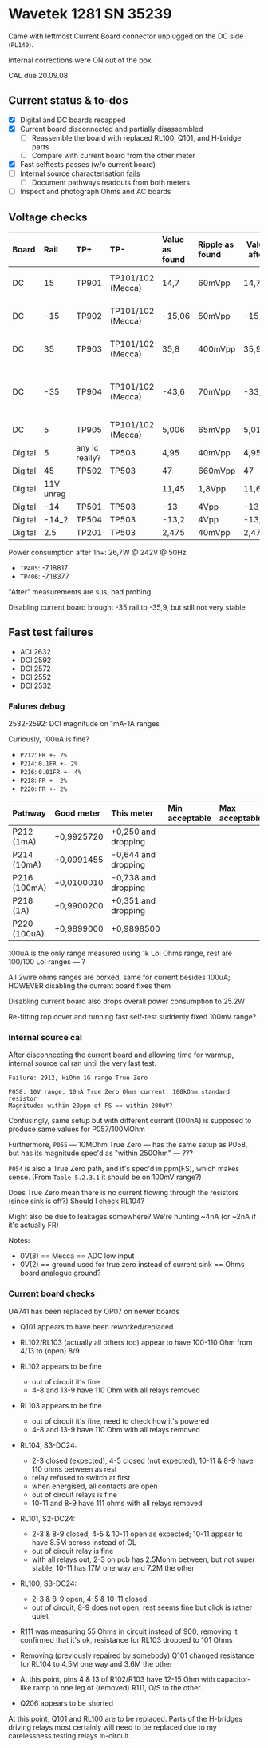 # Wavetek 1281 SN 35239

Came with leftmost Current Board connector unplugged on the DC side (`PL140`).

Internal corrections were ON out of the box.

CAL due 20.09.08

## Current status & to-dos

- [x] Digital and DC boards recapped
- [x] Current board disconnected and partially disassembled
  - [ ] Reassemble the board with replaced RL100, Q101, and H-bridge parts
  - [ ] Compare with current board from the other meter
- [x] Fast selftests passes (w/o current board)
- [ ] Internal source characterisation [fails](#internal-source-cal)
  - [ ] Document pathways readouts from both meters
- [ ] Inspect and photograph Ohms and AC boards

## Voltage checks

| Board   | Rail      | TP+            | TP-               | Value as found | Ripple as found | Value after | Ripple after                       |
| :------ | :-------- | :------------- | :---------------- | :------------- | :-------------- | ----------- | ---------------------------------- |
| DC      | 15        | TP901          | TP101/102 (Mecca) | 14,7           | 60mVpp          | 14,727      | 100mVpp (?) / 0,44mVrms            |
| DC      | -15       | TP902          | TP101/102 (Mecca) | -15,06         | 50mVpp          | -15,06      | 100mVpp (?) / 0,4mVrms             |
| DC      | 35        | TP903          | TP101/102 (Mecca) | 35,8           | 400mVpp         | 35,91       | 120mVpp (?) / 0,4mVrms             |
| DC      | -35       | TP904          | TP101/102 (Mecca) | -43,6          | 70mVpp          | -33,4       | 300mVpp + sinusoidal (?) / 40mVrms |
| DC      | 5         | TP905          | TP101/102 (Mecca) | 5,006          | 65mVpp          | 5,01        | 100mVpp (?) /                      |
| Digital | 5         | any ic really? | TP503             | 4,95           | 40mVpp          | 4,95        |                                    |
| Digital | 45        | TP502          | TP503             | 47             | 660mVpp         | 47          | 660mVpp                            |
| Digital | 11V unreg |                |                   | 11,45          | 1,8Vpp          | 11,6        | 1,8Vpp                             |
| Digital | -14       | TP501          | TP503             | -13            | 4Vpp            | -13,25      |                                    |
| Digital | -14_2     | TP504          | TP503             | -13,2          | 4Vpp            | -13,5       |                                    |
| Digital | 2.5       | TP201          | TP503             | 2,475          | 40mVpp          | 2,475       |                                    |

Power consumption after 1h+: 26,7W @ 242V @ 50Hz

- `TP405`: -7,18817
- `TP406`: -7,18377

"After" measurements are sus, bad probing

Disabling current board brought -35 rail to -35,9, but still not very stable

## Fast test failures

- ACI 2632
- DCI 2592
- DCI 2572
- DCI 2552
- DCI 2532

### Falures debug

2532-2592: DCI magnitude on 1mA-1A ranges

Curiously, 100uA is fine?

- `P212`: `FR +- 2%`
- `P214`: `0.1FR +- 2%`
- `P216`: `0.01FR +- 4%`
- `P218`: `FR +- 2%`
- `P220`: `FR +- 2%`

| Pathway      | Good meter | This meter          | Min acceptable | Max acceptable |
| :----------- | :--------- | :------------------ | :------------- | :------------- |
| P212 (1mA)   | +0,9925720 | +0,250 and dropping |                |                |
| P214 (10mA)  | +0,0991455 | -0,644 and dropping |                |                |
| P216 (100mA) | +0,0100010 | -0,738 and dropping |                |                |
| P218 (1A)    | +0,9900200 | +0,351 and dropping |                |                |
| P220 (100uA) | +0,9899000 | +0,9898500          |                |                |

100uA is the only range measured using 1k LoI Ohms range, rest are 100/100 LoI ranges — ?

All 2wire ohms ranges are borked, same for current besides 100uA; HOWEVER disabling the current board fixes them

Disabling current board also drops overall power consumption to 25.2W

Re-fitting top cover and running fast self-test suddenly fixed 100mV range?

### Internal source cal

After disconnecting the current board and allowing time for warmup, internal source cal ran until the very last test.

`Failure: 2912, HiOhm 1G range True Zero`

```
P058: 10V range, 10nA True Zero Ohms current, 100kOhm standard resistor
Magnitude: within 20ppm of FS == within 200uV?
```

Confusingly, same setup but with different current (100nA) is supposed to produce same values for P057/100MOhm

Furthermore, `P055` — 10MOhm True Zero — has the same setup as P058, but has its magnitude spec'd as "within 250Ohm" — ???

`P054` is also a True Zero path, and it's spec'd in ppm(FS), which makes sense. (From `Table 5.2.3.1` it should be on 100mV range?)

Does True Zero mean there is no current flowing through the resistors (since sink is off?) Should I check RL104?

Might also be due to leakages somewhere? We're hunting ~4nA (or ~2nA if it's actually FR)

Notes:

- 0V(8) == Mecca == ADC low input
- 0V(2) == ground used for true zero instead of current sink == Ohms board analogue ground?

### Current board checks

UA741 has been replaced by OP07 on newer boards

- Q101 appears to have been reworked/replaced
- RL102/RL103 (actually all others too) appear to have 100-110 Ohm from 4/13 to (open) 8/9
- RL102 appears to be fine
  - out of circuit it's fine
  - 4-8 and 13-9 have 110 Ohm with all relays removed
- RL103 appears to be fine
  - out of circuit it's fine, need to check how it's powered
  - 4-8 and 13-9 have 110 Ohm with all relays removed
- RL104, S3-DC24:
  - 2-3 closed (expected), 4-5 closed (not expected), 10-11 & 8-9 have 110 ohms between as rest
  - relay refused to switch at first
  - when energised, all contacts are open
  - out of circuit relays is fine
  - 10-11 and 8-9 have 111 ohms with all relays removed
- RL101, S2-DC24:
  - 2-3 & 8-9 closed, 4-5 & 10-11 open as expected; 10-11 appear to have 8.5M across instead of OL
  - out of circuit relay is fine
  - with all relays out, 2-3 on pcb has 2.5Mohm between, but not super stable; 10-11 has 17M one way and 7.2M the other
- RL100, S3-DC24:
  - 2-3 & 8-9 open, 4-5 & 10-11 closed
  - out of circuit, 8-9 does not open, rest seems fine but click is rather quiet

- R111 was measuring 55 Ohms in circuit instead of 900; removing it confirmed that it's ok, resistance for RL103 dropped to 101 Ohms
- Removing (previously repaired by somebody) Q101 changed resistance for RL104 to 4.5M one way and 3.6M the other
- At this point, pins 4 & 13 of R102/R103 have 12-15 Ohm with capacitor-like ramp to one leg of (removed) R111, O/S to the other.
- Q206 appears to be shorted

At this point, Q101 and RL100 are to be replaced. Parts of the H-bridges driving relays most certainly will need to be replaced due to my carelessness testing relays in-circuit.
